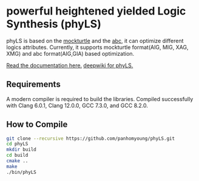 # powerful heightened yielded Logic Synthesis (phyLS)

phyLS is based on the [mockturtle](https://github.com/lsils/mockturtle) and the [abc](https://github.com/berkeley-abc/abc), it can optimize different logics attributes. 
Currently, it supports mockturtle format(AIG, MIG, XAG, XMG) and abc format(AIG,GIA) based optimization.

[Read the documentation here.](https://phyls.readthedocs.io/en/latest/)
[deepwiki for phyLS.](https://deepwiki.com/panhomyoung/phyLS/)

## Requirements
A modern compiler is required to build the libraries. 
Compiled successfully with Clang 6.0.1, Clang 12.0.0, GCC 7.3.0, and GCC 8.2.0. 

## How to Compile
```bash
git clone --recursive https://github.com/panhomyoung/phyLS.git
cd phyLS
mkdir build
cd build
cmake ..
make
./bin/phyLS
```
